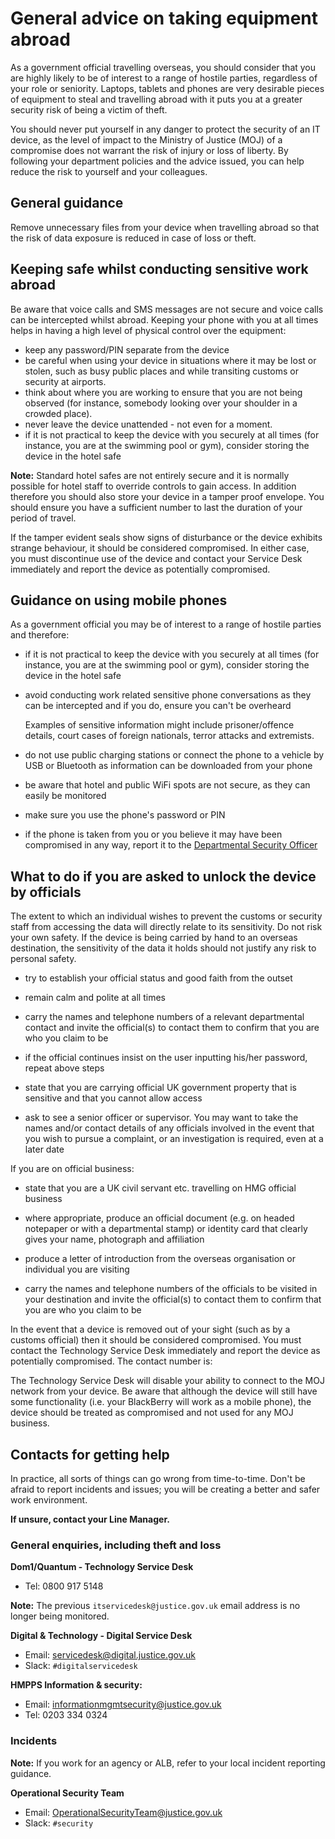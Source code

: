 # General advice on taking equipment abroad

As a government official travelling overseas, you should consider that you are highly likely to be of interest to a range of hostile parties, regardless of your role or seniority. Laptops, tablets and phones are very desirable pieces of equipment to steal and travelling abroad with it puts you at a greater security risk of being a victim of theft.

You should never put yourself in any danger to protect the security of an IT device, as the level of impact to the Ministry of Justice \(MOJ\) of a compromise does not warrant the risk of injury or loss of liberty. By following your department policies and the advice issued, you can help reduce the risk to yourself and your colleagues.

## General guidance

Remove unnecessary files from your device when travelling abroad so that the risk of data exposure is reduced in case of loss or theft.

## Keeping safe whilst conducting sensitive work abroad

Be aware that voice calls and SMS messages are not secure and voice calls can be intercepted whilst abroad. Keeping your phone with you at all times helps in having a high level of physical control over the equipment:

-   keep any password/PIN separate from the device
-   be careful when using your device in situations where it may be lost or stolen, such as busy public places and while transiting customs or security at airports.
-   think about where you are working to ensure that you are not being observed \(for instance, somebody looking over your shoulder in a crowded place\).
-   never leave the device unattended - not even for a moment.
-   if it is not practical to keep the device with you securely at all times \(for instance, you are at the swimming pool or gym\), consider storing the device in the hotel safe

**Note:** Standard hotel safes are not entirely secure and it is normally possible for hotel staff to override controls to gain access. In addition therefore you should also store your device in a tamper proof envelope. You should ensure you have a sufficient number to last the duration of your period of travel.

If the tamper evident seals show signs of disturbance or the device exhibits strange behaviour, it should be considered compromised. In either case, you must discontinue use of the device and contact your Service Desk immediately and report the device as potentially compromised.

## Guidance on using mobile phones

As a government official you may be of interest to a range of hostile parties and therefore:

-   if it is not practical to keep the device with you securely at all times \(for instance, you are at the swimming pool or gym\), consider storing the device in the hotel safe
-   avoid conducting work related sensitive phone conversations as they can be intercepted and if you do, ensure you can't be overheard

    Examples of sensitive information might include prisoner/offence details, court cases of foreign nationals, terror attacks and extremists.

-   do not use public charging stations or connect the phone to a vehicle by USB or Bluetooth as information can be downloaded from your phone
-   be aware that hotel and public WiFi spots are not secure, as they can easily be monitored
-   make sure you use the phone's password or PIN
-   if the phone is taken from you or you believe it may have been compromised in any way, report it to the [Departmental Security Officer](#contacts)

## What to do if you are asked to unlock the device by officials

The extent to which an individual wishes to prevent the customs or security staff from accessing the data will directly relate to its sensitivity. Do not risk your own safety. If the device is being carried by hand to an overseas destination, the sensitivity of the data it holds should not justify any risk to personal safety.

-   try to establish your official status and good faith from the outset

-   remain calm and polite at all times

-   carry the names and telephone numbers of a relevant departmental contact and invite the official\(s\) to contact them to confirm that you are who you claim to be

-   if the official continues insist on the user inputting his/her password, repeat above steps

-   state that you are carrying official UK government property that is sensitive and that you cannot allow access

-   ask to see a senior officer or supervisor. You may want to take the names and/or contact details of any officials involved in the event that you wish to pursue a complaint, or an investigation is required, even at a later date


If you are on official business:

-   state that you are a UK civil servant etc. travelling on HMG official business

-   where appropriate, produce an official document \(e.g. on headed notepaper or with a departmental stamp\) or identity card that clearly gives your name, photograph and affiliation

-   produce a letter of introduction from the overseas organisation or individual you are visiting

-   carry the names and telephone numbers of the officials to be visited in your destination and invite the official\(s\) to contact them to confirm that you are who you claim to be


In the event that a device is removed out of your sight \(such as by a customs official\) then it should be considered compromised. You must contact the Technology Service Desk immediately and report the device as potentially compromised. The contact number is:

The Technology Service Desk will disable your ability to connect to the MOJ network from your device. Be aware that although the device will still have some functionality \(i.e. your BlackBerry will work as a mobile phone\), the device should be treated as compromised and not used for any MOJ business.

## Contacts for getting help

In practice, all sorts of things can go wrong from time-to-time. Don't be afraid to report incidents and issues; you will be creating a better and safer work environment.

**If unsure, contact your Line Manager.**

### General enquiries, including theft and loss

**Dom1/Quantum - Technology Service Desk**

-   Tel: 0800 917 5148

**Note:** The previous `itservicedesk@justice.gov.uk` email address is no longer being monitored.

**Digital & Technology - Digital Service Desk**

-   Email: [servicedesk@digital.justice.gov.uk](mailto:servicedesk@digital.justice.gov.uk)
-   Slack: `#digitalservicedesk`

**HMPPS Information & security:**

-   Email: [informationmgmtsecurity@justice.gov.uk](mailto:informationmgmtsecurity@justice.gov.uk)
-   Tel: 0203 334 0324

### Incidents

**Note:** If you work for an agency or ALB, refer to your local incident reporting guidance.

**Operational Security Team**

-   Email: [OperationalSecurityTeam@justice.gov.uk](mailto:OperationalSecurityTeam@justice.gov.uk)
-   Slack: `#security`

